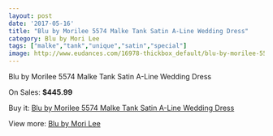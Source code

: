 ```yaml
---
layout: post
date: '2017-05-16'
title: "Blu by Morilee 5574 Malke Tank Satin A-Line Wedding Dress"
category: Blu by Mori Lee
tags: ["malke","tank","unique","satin","special"]
image: http://www.eudances.com/16978-thickbox_default/blu-by-morilee-5574-malke-tank-satin-a-line-wedding-dress.jpg
---
```

Blu by Morilee 5574 Malke Tank Satin A-Line Wedding Dress

On Sales: **$445.99**
<a href="https://www.eudances.com/en/blu-by-mori-lee/4973-blu-by-morilee-5574-malke-tank-satin-a-line-wedding-dress.html"><amp-img layout="responsive" width="600" height="600" src="//www.eudances.com/16978-thickbox_default/blu-by-morilee-5574-malke-tank-satin-a-line-wedding-dress.jpg" alt="Blu by Morilee 5574 Malke Tank Satin A-Line Wedding Dress 0" /></a>
<a href="https://www.eudances.com/en/blu-by-mori-lee/4973-blu-by-morilee-5574-malke-tank-satin-a-line-wedding-dress.html"><amp-img layout="responsive" width="600" height="600" src="//www.eudances.com/16981-thickbox_default/blu-by-morilee-5574-malke-tank-satin-a-line-wedding-dress.jpg" alt="Blu by Morilee 5574 Malke Tank Satin A-Line Wedding Dress 1" /></a>
<a href="https://www.eudances.com/en/blu-by-mori-lee/4973-blu-by-morilee-5574-malke-tank-satin-a-line-wedding-dress.html"><amp-img layout="responsive" width="600" height="600" src="//www.eudances.com/16980-thickbox_default/blu-by-morilee-5574-malke-tank-satin-a-line-wedding-dress.jpg" alt="Blu by Morilee 5574 Malke Tank Satin A-Line Wedding Dress 2" /></a>
<a href="https://www.eudances.com/en/blu-by-mori-lee/4973-blu-by-morilee-5574-malke-tank-satin-a-line-wedding-dress.html"><amp-img layout="responsive" width="600" height="600" src="//www.eudances.com/16979-thickbox_default/blu-by-morilee-5574-malke-tank-satin-a-line-wedding-dress.jpg" alt="Blu by Morilee 5574 Malke Tank Satin A-Line Wedding Dress 3" /></a>

Buy it: [Blu by Morilee 5574 Malke Tank Satin A-Line Wedding Dress](https://www.eudances.com/en/blu-by-mori-lee/4973-blu-by-morilee-5574-malke-tank-satin-a-line-wedding-dress.html "Blu by Morilee 5574 Malke Tank Satin A-Line Wedding Dress")

View more: [Blu by Mori Lee](https://www.eudances.com/en/39-blu-by-mori-lee "Blu by Mori Lee")